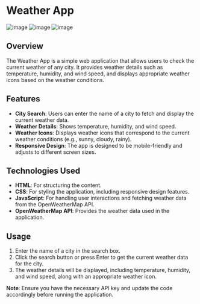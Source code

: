 
# Weather App
![image](https://github.com/user-attachments/assets/e6f8681a-0048-4991-8855-c67639b5b261)
![image](https://github.com/user-attachments/assets/d9af50af-b4f3-485f-8d94-27fbe69ccd89)
![image](https://github.com/user-attachments/assets/0752420e-4d60-4e1e-a0d9-fd95aae59727)

## Overview

The Weather App is a simple web application that allows users to check the current weather of any city. It provides weather details such as temperature, humidity, and wind speed, and displays appropriate weather icons based on the weather conditions.

## Features

- **City Search**: Users can enter the name of a city to fetch and display the current weather data.
- **Weather Details**: Shows temperature, humidity, and wind speed.
- **Weather Icons**: Displays weather icons that correspond to the current weather conditions (e.g., sunny, cloudy, rainy).
- **Responsive Design**: The app is designed to be mobile-friendly and adjusts to different screen sizes.

## Technologies Used

- **HTML**: For structuring the content.
- **CSS**: For styling the application, including responsive design features.
- **JavaScript**: For handling user interactions and fetching weather data from the OpenWeatherMap API.
- **OpenWeatherMap API**: Provides the weather data used in the application.


## Usage

1. Enter the name of a city in the search box.
2. Click the search button or press Enter to get the current weather data for the city.
3. The weather details will be displayed, including temperature, humidity, and wind speed, along with an appropriate weather icon.



**Note**: Ensure you have the necessary API key and update the code accordingly before running the application.
